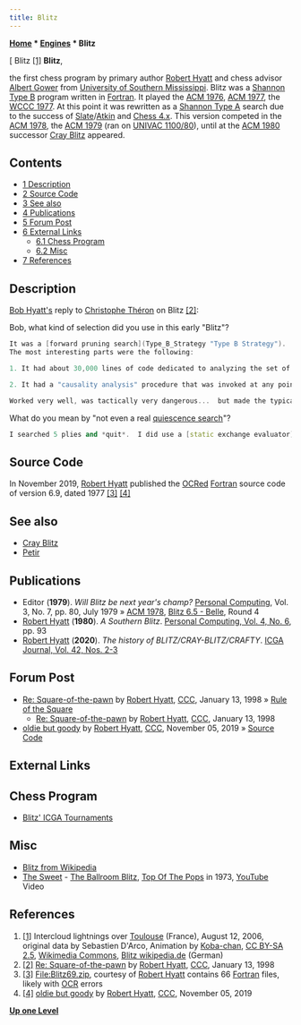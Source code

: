 ```yaml
---
title: Blitz
---
```

**[Home](Home "Home") * [Engines](Engines "Engines") * Blitz**

\[ Blitz <a id="cite-note-1" href="#cite-ref-1">[1]</a>
**Blitz**,

the first chess program by primary author [Robert Hyatt](Robert_Hyatt "Robert Hyatt") and chess advisor [Albert Gower](Albert_Gower "Albert Gower") from [University of Southern Mississippi](University_of_Southern_Mississippi "University of Southern Mississippi"). Blitz was a [Shannon Type B](Type_B_Strategy "Type B Strategy") program written in [Fortran](Fortran "Fortran"). It played the [ACM 1976](ACM_1976 "ACM 1976"), [ACM 1977](ACM_1977 "ACM 1977"), the [WCCC 1977](WCCC_1977 "WCCC 1977"). At this point it was rewritten as a [Shannon Type A](Type_A_Strategy "Type A Strategy") search due to the success of [Slate](David_Slate "David Slate")/[Atkin](Larry_Atkin "Larry Atkin") and [Chess 4.x](</Chess_(Program)#Chess_4.0_-_4.9> "Chess (Program)"). This version competed in the [ACM 1978](ACM_1978 "ACM 1978"), the [ACM 1979](ACM_1979 "ACM 1979") (ran on [UNIVAC 1100/80](UNIVAC_1100 "UNIVAC 1100")), until at the [ACM 1980](ACM_1980 "ACM 1980") successor [Cray Blitz](Cray_Blitz "Cray Blitz") appeared.

## Contents

- [1 Description](#description)
- [2 Source Code](#source-code)
- [3 See also](#see-also)
- [4 Publications](#publications)
- [5 Forum Post](#forum-post)
- [6 External Links](#external-links)
  - [6.1 Chess Program](#chess-program)
  - [6.2 Misc](#misc)
- [7 References](#references)

## Description

[Bob Hyatt's](Robert_Hyatt "Robert Hyatt") reply to [Christophe Théron](Christophe_Th%C3%A9ron "Christophe Théron") on Blitz <a id="cite-note-2" href="#cite-ref-2">[2]</a>:

Bob, what kind of selection did you use in this early "Blitz"?

```C++
It was a [forward pruning search](Type_B_Strategy "Type B Strategy").  Basically searched roughly 6 moves at each ply, to a depth of 5 ply.  There was no [capture search](Quiescence_Search "Quiescence Search") after it, just a complex (for the time) static evaluation that also used a [Static Exchange Evaluator](Static_Exchange_Evaluation "Static Exchange Evaluation") to make sure the last move was safe. 
The most interesting parts were the following:

```

```C++
1. It had about 30,000 lines of code dedicated to analyzing the set of legal moves at any ply and pick out the moves that appeared to be tactically or positionally promising.

```

```C++
2. It had a "causality analysis" procedure that was invoked at any point in the search where the score dropped. Since I found it hard to recognize I was in trouble and to select moves that would defend against threats that were hard to see from the "other side" I let my tactical analysis find good moves, and if it was successful, at the next ply, after searching a couple of moves and finding that the score was too low, this "causality" facility could look at the PV and figure out what was going wrong and then select moves that had a chance of "fixing" things.

```

```C++
Worked very well, was tactically very dangerous...  but made the typical positional mistakes that forward pruning programs do.  Entire program was over 80,000 lines of code, however. *very* big, when considering that Crafty is under 40,000 lines with a huge number of comments... 

```

What do you mean by "not even a real [quiescence search](Quiescence_Search "Quiescence Search")"?

```C++
I searched 5 plies and *quit*.  I did use a [static exchange evaluator](Static_Exchange_Evaluation "Static Exchange Evaluation") to determine if the tip moves were safe.  This was searching under 100 [nodes per second](Nodes_per_Second "Nodes per Second") on a machine that was rated at .7 MIPS.  This program finished in a 3-way tie for 2nd at the [1976 ACM](ACM_1976 "ACM 1976") computer chess tournament, but the following year I was "exhaustive"... :) 

```

## Source Code

In November 2019, [Robert Hyatt](Robert_Hyatt "Robert Hyatt") published the [OCRed](https://en.wikipedia.org/wiki/Optical_character_recognition) [Fortran](Fortran "Fortran") source code of version 6.9, dated 1977 <a id="cite-note-3" href="#cite-ref-3">[3]</a> <a id="cite-note-4" href="#cite-ref-4">[4]</a>

## See also

- [Cray Blitz](Cray_Blitz "Cray Blitz")
- [Petir](Petir "Petir")

## Publications

- Editor (**1979**). *Will Blitz be next year's champ?* [Personal Computing](Personal_Computing "Personal Computing"), Vol. 3, No. 7, pp. 80, July 1979 » [ACM 1978](ACM_1978 "ACM 1978"), [Blitz 6.5 - Belle](Belle#Blitz "Belle"), Round 4
- [Robert Hyatt](Robert_Hyatt "Robert Hyatt") (**1980**). *A Southern Blitz*. [Personal Computing, Vol. 4, No. 6](Personal_Computing#4_6 "Personal Computing"), pp. 93
- [Robert Hyatt](Robert_Hyatt "Robert Hyatt") (**2020**). *The history of BLITZ/CRAY-BLITZ/CRAFTY*. [ICGA Journal, Vol. 42, Nos. 2-3](ICGA_Journal#42_23 "ICGA Journal")

## Forum Post

- [Re: Square-of-the-pawn](https://www.stmintz.com/ccc/index.php?id=14009) by [Robert Hyatt](Robert_Hyatt "Robert Hyatt"), [CCC](CCC "CCC"), January 13, 1998 » [Rule of the Square](Rule_of_the_Square "Rule of the Square")
  - [Re: Square-of-the-pawn](https://www.stmintz.com/ccc/index.php?id=14031) by [Robert Hyatt](Robert_Hyatt "Robert Hyatt"), [CCC](CCC "CCC"), January 13, 1998
- [oldie but goody](http://www.talkchess.com/forum3/viewtopic.php?f=7&t=72255) by [Robert Hyatt](Robert_Hyatt "Robert Hyatt"), [CCC](CCC "CCC"), November 05, 2019 » [Source Code](#source-code)

## External Links

## Chess Program

- [Blitz' ICGA Tournaments](https://www.game-ai-forum.org/icga-tournaments/program.php?id=435)

## Misc

- [Blitz from Wikipedia](https://en.wikipedia.org/wiki/Blitz)
- [The Sweet](Category:The_Sweet "Category:The Sweet") - [The Ballroom Blitz](https://en.wikipedia.org/wiki/The_Ballroom_Blitz), [Top Of The Pops](https://en.wikipedia.org/wiki/Top_of_the_Pops) in 1973, [YouTube](https://en.wikipedia.org/wiki/YouTube) Video

## References

1. <a id="cite-ref-1" href="#cite-note-1">[1]</a> Intercloud lightnings over [Toulouse](https://en.wikipedia.org/wiki/Toulouse) (France), August 12, 2006, original data by Sebastien D'Arco, Animation by [Koba-chan](https://commons.wikimedia.org/wiki/User:Koba-chan), [CC BY-SA 2.5](https://creativecommons.org/licenses/by-sa/2.5/), [Wikimedia Commons](https://de.wikipedia.org/wiki/Wikimedia_Commons), [Blitz wikipedia.de](http://de.wikipedia.org/wiki/Blitz) (German)
1. <a id="cite-ref-2" href="#cite-note-2">[2]</a> [Re: Square-of-the-pawn](http://www.stmintz.com/ccc/index.php?id=14031) by [Robert Hyatt](Robert_Hyatt "Robert Hyatt"), [CCC](CCC "CCC"), January 13, 1998
1. <a id="cite-ref-3" href="#cite-note-3">[3]</a> [File:Blitz69.zip](File:Blitz69.zip "File:Blitz69.zip"), courtesy of [Robert Hyatt](Robert_Hyatt "Robert Hyatt") contains 66 [Fortran](Fortran "Fortran") files, likely with [OCR](https://en.wikipedia.org/wiki/Optical_character_recognition) errors
1. <a id="cite-ref-4" href="#cite-note-4">[4]</a> [oldie but goody](http://www.talkchess.com/forum3/viewtopic.php?f=7&t=72255) by [Robert Hyatt](Robert_Hyatt "Robert Hyatt"), [CCC](CCC "CCC"), November 05, 2019

**[Up one Level](Engines "Engines")**

